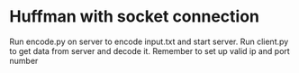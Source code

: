 # Huffman with socket connection

Run encode.py on server to encode input.txt and start server. Run client.py to get data from server and decode it. Remember to set up valid ip and port number
